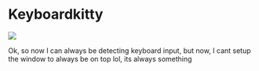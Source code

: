 # Keyboardkitty

<img src="showcase.gif">

Ok, so now I can always be detecting keyboard input, but
now, I cant setup the window to always be on top lol, its always something
